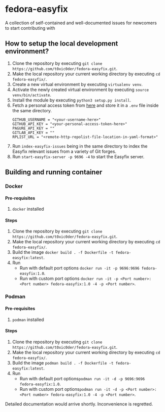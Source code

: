 # fedora-easyfix
A collection of self-contained and well-documented issues for newcomers to start contributing with

## How to setup the local development environment?

1. Clone the repository by executing `git clone https://github.com/t0xic0der/fedora-easyfix.git`.
2. Make the local repository your current working directory by executing `cd fedora-easyfix/`.
3. Create a new virtual environment by executing `virtualenv venv`.
4. Activate the newly created virtual environment by executing `source venv/bin/activate`.
5. Install the module by executing `python3 setup.py install`.
6. Fetch a personal access token from [here](https://github.com/settings/tokens) and store it in a `.env` file inside the same directory. 
   ```
   GITHUB_USERNAME = "<your-username-here>"
   GITHUB_API_KEY = "<your-personal-access-token-here>"
   PAGURE_API_KEY = ""
   GITLAB_API_KEY = ""
   RPLIST_URL = "<remote-http-repolist-file-location-in-yaml-format>"
   ```
7. Run `index-easyfix-issues` being in the same directory to index the Easyfix relevant issues from a variety of Git forges.
8. Run `start-easyfix-server -p 9696 -4` to start the Easyfix server.

## Building and running container

### Docker

#### Pre-requisites
1. `docker` installed

#### Steps
1. Clone the repository by executing `git clone https://github.com/t0xic0der/fedora-easyfix.git`.
2. Make the local repository your current working directory by executing `cd fedora-easyfix/`.
3. Build the image `docker build . -f Dockerfile -t fedora-easyfix:latest`.
4. Run
   - Run with default port options 
     `docker run -it -p 9696:9696 fedora-easyfix:1.0`.
   - Run with custom port options 
     `docker run -it -p <Port number>:<Port number> fedora-easyfix:1.0 -4 -p <Port number>`.

### Podman

#### Pre-requisites
1. `podman` installed

#### Steps
1. Clone the repository by executing `git clone https://github.com/t0xic0der/fedora-easyfix.git`.
2. Make the local repository your current working directory by executing `cd fedora-easyfix/`.
3. Build the image `podman build . -f Dockerfile -t fedora-easyfix:latest`.
4. Run
   - Run with default port options`podman run -it -d -p 9696:9696 fedora-easyfix:1.0`.                                   
   - Run with custom port options`podman run -it -d -p <Port number>:<Port number> fedora-easyfix:1.0 -4 -p <Port number>`.


Detailed documentation would arrive shortly. Inconvenience is regretted.
